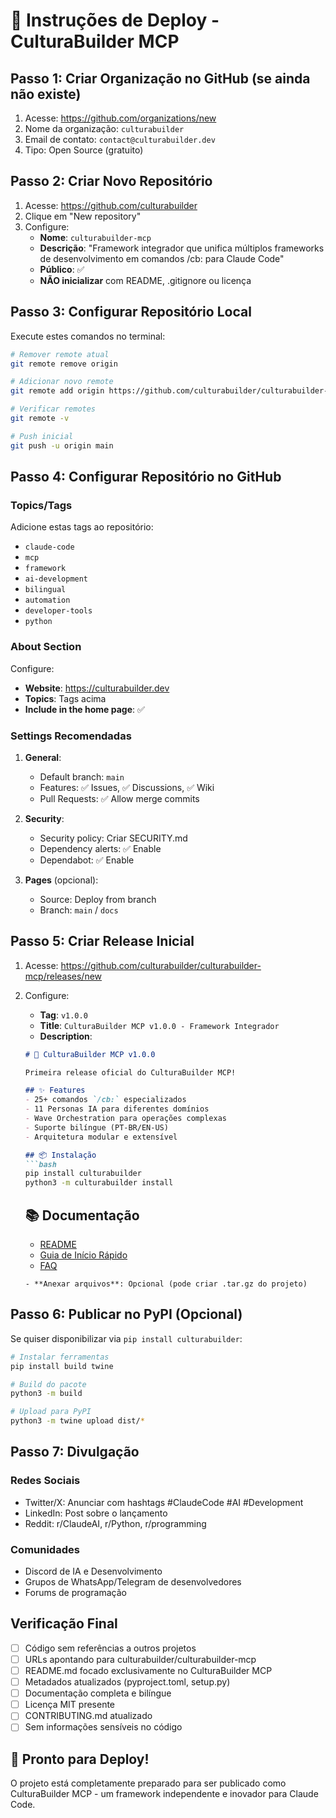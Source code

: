 # 🚀 Instruções de Deploy - CulturaBuilder MCP

## Passo 1: Criar Organização no GitHub (se ainda não existe)

1. Acesse: https://github.com/organizations/new
2. Nome da organização: `culturabuilder`
3. Email de contato: `contact@culturabuilder.dev`
4. Tipo: Open Source (gratuito)

## Passo 2: Criar Novo Repositório

1. Acesse: https://github.com/culturabuilder
2. Clique em "New repository"
3. Configure:
   - **Nome**: `culturabuilder-mcp`
   - **Descrição**: "Framework integrador que unifica múltiplos frameworks de desenvolvimento em comandos /cb: para Claude Code"
   - **Público**: ✅
   - **NÃO inicializar** com README, .gitignore ou licença

## Passo 3: Configurar Repositório Local

Execute estes comandos no terminal:

```bash
# Remover remote atual
git remote remove origin

# Adicionar novo remote
git remote add origin https://github.com/culturabuilder/culturabuilder-mcp.git

# Verificar remotes
git remote -v

# Push inicial
git push -u origin main
```

## Passo 4: Configurar Repositório no GitHub

### Topics/Tags
Adicione estas tags ao repositório:
- `claude-code`
- `mcp`
- `framework`
- `ai-development`
- `bilingual`
- `automation`
- `developer-tools`
- `python`

### About Section
Configure:
- **Website**: https://culturabuilder.dev
- **Topics**: Tags acima
- **Include in the home page**: ✅

### Settings Recomendadas

1. **General**:
   - Default branch: `main`
   - Features: ✅ Issues, ✅ Discussions, ✅ Wiki
   - Pull Requests: ✅ Allow merge commits

2. **Security**:
   - Security policy: Criar SECURITY.md
   - Dependency alerts: ✅ Enable
   - Dependabot: ✅ Enable

3. **Pages** (opcional):
   - Source: Deploy from branch
   - Branch: `main` / `docs`

## Passo 5: Criar Release Inicial

1. Acesse: https://github.com/culturabuilder/culturabuilder-mcp/releases/new
2. Configure:
   - **Tag**: `v1.0.0`
   - **Title**: `CulturaBuilder MCP v1.0.0 - Framework Integrador`
   - **Description**:
   ```markdown
   # 🎉 CulturaBuilder MCP v1.0.0
   
   Primeira release oficial do CulturaBuilder MCP!
   
   ## ✨ Features
   - 25+ comandos `/cb:` especializados
   - 11 Personas IA para diferentes domínios
   - Wave Orchestration para operações complexas
   - Suporte bilíngue (PT-BR/EN-US)
   - Arquitetura modular e extensível
   
   ## 📦 Instalação
   ```bash
   pip install culturabuilder
   python3 -m culturabuilder install
   ```
   
   ## 📚 Documentação
   - [README](README.md)
   - [Guia de Início Rápido](QUICK_START.md)
   - [FAQ](FAQ.md)
   ```
   - **Anexar arquivos**: Opcional (pode criar .tar.gz do projeto)

## Passo 6: Publicar no PyPI (Opcional)

Se quiser disponibilizar via `pip install culturabuilder`:

```bash
# Instalar ferramentas
pip install build twine

# Build do pacote
python3 -m build

# Upload para PyPI
python3 -m twine upload dist/*
```

## Passo 7: Divulgação

### Redes Sociais
- Twitter/X: Anunciar com hashtags #ClaudeCode #AI #Development
- LinkedIn: Post sobre o lançamento
- Reddit: r/ClaudeAI, r/Python, r/programming

### Comunidades
- Discord de IA e Desenvolvimento
- Grupos de WhatsApp/Telegram de desenvolvedores
- Forums de programação

## Verificação Final

- [ ] Código sem referências a outros projetos
- [ ] URLs apontando para culturabuilder/culturabuilder-mcp
- [ ] README.md focado exclusivamente no CulturaBuilder MCP
- [ ] Metadados atualizados (pyproject.toml, setup.py)
- [ ] Documentação completa e bilíngue
- [ ] Licença MIT presente
- [ ] CONTRIBUTING.md atualizado
- [ ] Sem informações sensíveis no código

## 🎯 Pronto para Deploy!

O projeto está completamente preparado para ser publicado como CulturaBuilder MCP - um framework independente e inovador para Claude Code.
